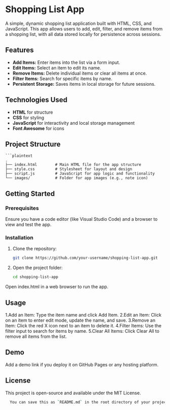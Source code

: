 # Shopping List App

A simple, dynamic shopping list application built with HTML, CSS, and JavaScript. This app allows users to add, edit, filter, and remove items from a shopping list, with all data stored locally for persistence across sessions.

## Features

- **Add Items:** Enter items into the list via a form input.
- **Edit Items:** Select an item to edit its name.
- **Remove Items:** Delete individual items or clear all items at once.
- **Filter Items:** Search for specific items by name.
- **Persistent Storage:** Saves items in local storage for future sessions.

## Technologies Used

- **HTML** for structure
- **CSS** for styling
- **JavaScript** for interactivity and local storage management
- **Font Awesome** for icons

## Project Structure

    ```plaintext
    .
    ├── index.html        # Main HTML file for the app structure
    ├── style.css         # Stylesheet for layout and design
    ├── script.js         # JavaScript for app logic and functionality
    └── images/           # Folder for app images (e.g., note icon)

## Getting Started

### Prerequisites

Ensure you have a code editor (like Visual Studio Code) and a browser to view and test the app.

### Installation

1. Clone the repository:

   ```bash
   git clone https://github.com/your-username/shopping-list-app.git

2. Open the project folder:

   ```bash
   cd shopping-list-app

Open index.html in a web browser to run the app.

## Usage

1.Add an Item: Type the item name and click Add Item.
2.Edit an Item: Click on an item to enter edit mode, update the name, and save.
3.Remove an Item: Click the red X icon next to an item to delete it.
4.Filter Items: Use the filter input to search for items by name.
5.Clear All Items: Click Clear All to remove all items from the list.

## Demo
Add a demo link if you deploy it on GitHub Pages or any hosting platform.

## License
This project is open-source and available under the MIT License.

 ```bash
   You can save this as `README.md` in the root directory of your project to have it appear properly on GitHub.
 